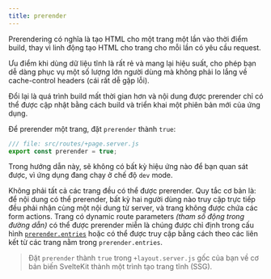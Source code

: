 ```yaml
---
title: prerender
---
```


Prerendering có nghĩa là tạo HTML cho một trang một lần vào thời điểm build, thay vì linh động tạo HTML cho trang cho mỗi lần có yêu cầu request.

Ưu điểm khi dùng dữ liệu tĩnh là rất rẻ và mang lại hiệu suất, cho phép bạn dễ dàng phục vụ một số lượng lớn người dùng mà không phải lo lắng về cache-control headers (cái rất dễ gặp lỗi).

Đổi lại là quá trình build mất thời gian hơn và nội dung được prerender chỉ có thể được cập nhật bằng cách build và triển khai một phiên bản mới của ứng dụng.

Để prerender một trang, đặt `prerender` thành `true`:
```js
/// file: src/routes/+page.server.js
export const prerender = true;
```

Trong hướng dẫn này, sẽ không có bất kỳ hiệu ứng nào để bạn quan sát được, vì ứng dụng đang chạy ở chế độ `dev` mode.

Không phải tất cả các trang đều có thể được prerender. Quy tắc cơ bản là: để nội dung có thể prerender, bất kỳ hai người dùng nào truy cập trực tiếp đều phải nhận cùng một nội dung từ server, và trang không được chứa các form actions. Trang có dynamic route parameters _(tham số động trong đường dẫn)_ có thể được prerender miễn là chúng được chỉ định trong cấu hình [`prerender.entries`](https://kit.svelte.dev/docs/configuration#prerender) hoặc có thể được truy cập bằng cách theo các liên kết từ các trang nằm trong `prerender.entries`.

> Đặt `prerender` thành `true` trong `+layout.server.js` gốc của bạn về cơ bản biến SvelteKit thành một trình tạo trang tĩnh (SSG).
